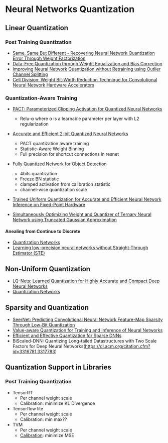 # Neural Networks Quantization

## Linear Quantization

### Post Training Quantization
- [Same, Same But Different - Recovering Neural Network Quantization Error Through Weight Factorization
](https://arxiv.org/abs/1902.01917)
- [Data-Free Quantization through Weight Equalization and Bias Correction](https://arxiv.org/abs/1906.04721)
- [Improving Neural Network Quantization without Retraining using Outlier Channel Splitting](https://arxiv.org/abs/1901.09504)
- [Cell Division: Weight Bit-Width Reduction Technique for Convolutional Neural Network Hardware Accelerators](https://dl.acm.org/citation.cfm?id=3287721)
### Quantization-Aware Training
- [PACT: Parameterized Clipping Activation for Quantized Neural Networks](https://arxiv.org/abs/1805.06085)
  - Relu-α where α is a learnable parameter per layer with L2 regularization
  
- [Accurate and Efficient 2-bit Quantized Neural Networks](https://www.sysml.cc/doc/2019/168.pdf)
  - PACT quantization aware training
  - Statistic-Aware Weight Binning
  - Full precision for shortcut connections in resnet
  
- [Fully Quantized Network for Object Detection](http://openaccess.thecvf.com/content_CVPR_2019/papers/Li_Fully_Quantized_Network_for_Object_Detection_CVPR_2019_paper.pdf)
  - 4bits quantization
  - Freeze BN statistic
  - clamped activation from calibration statistic
  - channel-wise quantization scale
- [Trained Uniform Quantization for Accurate and Efficient Neural Network Inference on Fixed-Point Hardware](https://arxiv.org/abs/1903.08066)

- [Simultaneously Optimizing Weight and Quantizer of Ternary Neural Network using Truncated Gaussian Approximation](http://openaccess.thecvf.com/content_CVPR_2019/papers/He_Simultaneously_Optimizing_Weight_and_Quantizer_of_Ternary_Neural_Network_Using_CVPR_2019_paper.pdf)

#### Anealing from Continue to Discrete 
- [Quantization Networks](http://openaccess.thecvf.com/content_CVPR_2019/papers/Yang_Quantization_Networks_CVPR_2019_paper.pdf)
- [Learning low-precision neural networks without
Straight-Through Estimator (STE)](https://arxiv.org/pdf/1903.01061.pdf)

## Non-Uniform Quantization
- [LQ-Nets: Learned Quantization for Highly Accurate and Compact Deep Neural Networks](https://arxiv.org/abs/1807.10029)
- [Quantization Networks](http://openaccess.thecvf.com/content_CVPR_2019/papers/Yang_Quantization_Networks_CVPR_2019_paper.pdf)

## Sparsity and Quantization
- [SeerNet: Predicting Convolutional Neural Network Feature-Map Sparsity Through Low-Bit Quantization](http://openaccess.thecvf.com/content_CVPR_2019/html/Cao_SeerNet_Predicting_Convolutional_Neural_Network_Feature-Map_Sparsity_Through_Low-Bit_Quantization_CVPR_2019_paper.html)
- [Value-aware Quantization for Training and Inference of Neural Networks](https://arxiv.org/abs/1804.07802)
- [Efficient and Effective Quantization for Sparse DNNs](https://arxiv.org/pdf/1903.03046.pdf)
- BiScaled-DNN: Quantizing Long-tailed Datastructures with Two Scale Factors for Deep Neural Networks(https://dl.acm.org/citation.cfm?id=3316781.3317783)

## Quantization Support in Libraries
### Post Training Quantization
- TensorRT
  - Per channel weight scale
  - Calibration: minimize KL Divergence
- Tensorflow lite
  - Per channel  weight scale
  - Calibration: min max??
- TVM
  - Per channel weight scale
  - [Calibration](https://github.com/dmlc/tvm/issues/2651): minimize MSE
